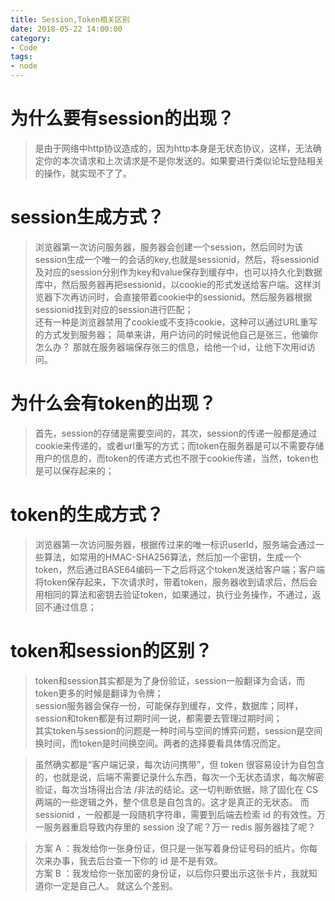 ```yaml
---
title: Session,Token相关区别
date: 2018-05-22 14:00:00
category:
- Code
tags:
- node
---
```

# 为什么要有session的出现？  

> 是由于网络中http协议造成的，因为http本身是无状态协议，这样，无法确定你的本次请求和上次请求是不是你发送的。如果要进行类似论坛登陆相关的操作，就实现不了了。  

# session生成方式？  

> 浏览器第一次访问服务器，服务器会创建一个session，然后同时为该session生成一个唯一的会话的key,也就是sessionid，然后，将sessionid及对应的session分别作为key和value保存到缓存中，也可以持久化到数据库中，然后服务器再把sessionid，以cookie的形式发送给客户端。这样浏览器下次再访问时，会直接带着cookie中的sessionid。然后服务器根据sessionid找到对应的session进行匹配；  
还有一种是浏览器禁用了cookie或不支持cookie，这种可以通过URL重写的方式发到服务器；
> 简单来讲，用户访问的时候说他自己是张三，他骗你怎么办？ 那就在服务器端保存张三的信息，给他一个id，让他下次用id访问。


# 为什么会有token的出现？  

> 首先，session的存储是需要空间的，其次，session的传递一般都是通过cookie来传递的，或者url重写的方式；而token在服务器是可以不需要存储用户的信息的，而token的传递方式也不限于cookie传递，当然，token也是可以保存起来的；

# token的生成方式？  

> 浏览器第一次访问服务器，根据传过来的唯一标识userId，服务端会通过一些算法，如常用的HMAC-SHA256算法，然后加一个密钥，生成一个token，然后通过BASE64编码一下之后将这个token发送给客户端；客户端将token保存起来，下次请求时，带着token，服务器收到请求后，然后会用相同的算法和密钥去验证token，如果通过，执行业务操作，不通过，返回不通过信息；

# token和session的区别？

>token和session其实都是为了身份验证，session一般翻译为会话，而token更多的时候是翻译为令牌；  
session服务器会保存一份，可能保存到缓存，文件，数据库；同样，session和token都是有过期时间一说，都需要去管理过期时间；  
其实token与session的问题是一种时间与空间的博弈问题，session是空间换时间，而token是时间换空间。两者的选择要看具体情况而定。

>虽然确实都是“客户端记录，每次访问携带”，但 token 很容易设计为自包含的，也就是说，后端不需要记录什么东西，每次一个无状态请求，每次解密验证，每次当场得出合法 /非法的结论。这一切判断依据，除了固化在 CS 两端的一些逻辑之外，整个信息是自包含的。这才是真正的无状态。 
而 sessionid ，一般都是一段随机字符串，需要到后端去检索 id 的有效性。万一服务器重启导致内存里的 session 没了呢？万一 redis 服务器挂了呢？ 

>方案 A ：我发给你一张身份证，但只是一张写着身份证号码的纸片。你每次来办事，我去后台查一下你的 id 是不是有效。   
方案 B ：我发给你一张加密的身份证，以后你只要出示这张卡片，我就知道你一定是自己人。 
就这么个差别。